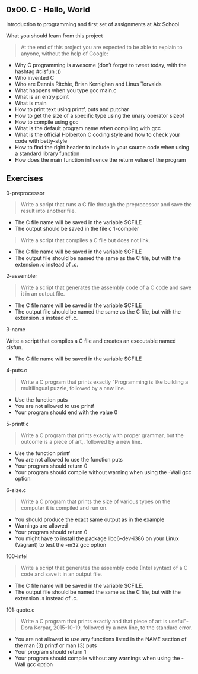 ## 0x00. C - Hello, World
Introduction to programming and first set of assignments at Alx School

What you should learn from this project

> At the end of this project you are expected to be able to explain to anyone, without the help of Google:
- Why C programming is awesome (don’t forget to tweet today, with the hashtag #cisfun :))
- Who invented C
- Who are Dennis Ritchie, Brian Kernighan and Linus Torvalds
- What happens when you type gcc main.c
- What is an entry point
- What is main
- How to print text using printf, puts and putchar
- How to get the size of a specific type using the unary operator sizeof
- How to compile using gcc
- What is the default program name when compiling with gcc
- What is the official Holberton C coding style and how to check your code with betty-style
- How to find the right header to include in your source code when using a standard library function
- How does the main function influence the return value of the program
## Exercises
0-preprocessor

> Write a script that runs a C file through the preprocessor
and save the result into another file.
- The C file name will be saved in the variable $CFILE
- The output should be saved in the file c
1-compiler

> Write a script that compiles a C file but does not link.
- The C file name will be saved in the variable $CFILE
- The output file should be named the same as the C file, but with the extension .o instead of .c.

2-assembler

> Write a script that generates the assembly code of a C code and save it in
an output file.
- The C file name will be saved in the variable $CFILE
- The output file should be named the same as the C file, but with the extension .s instead of .c.

3-name

Write a script that compiles a C file and creates an executable named cisfun.
- The C file name will be saved in the variable $CFILE

4-puts.c

> Write a C program that prints exactly
"Programming is like building a multilingual puzzle, followed by a new line.
- Use the function puts
- You are not allowed to use printf
- Your program should end with the value 0

5-printf.c

> Write a C program that prints exactly with proper grammar, but the outcome is
a piece of art,, followed by a new line.
- Use the function printf
- You are not allowed to use the function puts
- Your program should return 0
- Your program should compile without warning when using the -Wall gcc option

6-size.c

> Write a C program that prints the size of various types on the computer it is
compiled and run on.
- You should produce the exact same output as in the example
- Warnings are allowed
- Your program should return 0
- You might have to install the package libc6-dev-i386 on your Linux (Vagrant) to test the -m32 gcc option

100-intel

> Write a script that generates the assembly code (Intel syntax) of a C code and
save it in an output file.
- The C file name will be saved in the variable $CFILE.
- The output file should be named the same as the C file, but with the extension .s instead of .c.

101-quote.c

> Write a C program that prints exactly and that piece of art is useful"- Dora Korpar, 2015-10-19, followed by a new line, to the standard error.
- You are not allowed to use any functions listed in the NAME section of the man (3) printf or man (3) puts
- Your program should return 1
- Your program should compile without any warnings when using the -Wall gcc option



